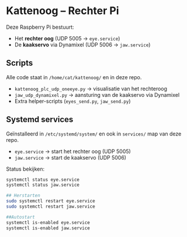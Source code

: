 # Kattenoog – Rechter Pi

Deze Raspberry Pi bestuurt:
- Het **rechter oog** (UDP 5005 → `eye.service`)
- De **kaakservo** via Dynamixel (UDP 5006 → `jaw.service`)

## Scripts
Alle code staat in `/home/cat/kattenoog/` en in deze repo.

- `kattenoog_plc_udp_oneeye.py` → visualisatie van het rechteroog
- `jaw_udp_dynamixel.py` → aansturing van de kaakservo via Dynamixel
- Extra helper-scripts (`eyes_send.py`, `jaw_send.py`)

## Systemd services
Geïnstalleerd in `/etc/systemd/system/` en ook in `services/` map van deze repo.

- `eye.service` → start het rechter oog (UDP 5005)
- `jaw.service` → start de kaakservo (UDP 5006)

Status bekijken:
```bash
systemctl status eye.service
systemctl status jaw.service

## Herstarten
sudo systemctl restart eye.service
sudo systemctl restart jaw.service

##Autostart
systemctl is-enabled eye.service
systemctl is-enabled jaw.service

